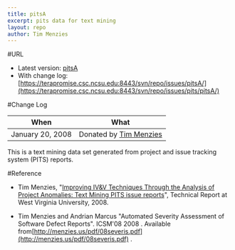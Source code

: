 ```yaml
---
title: pitsA
excerpt: pits data for text mining
layout: repo
author: Tim Menzies
---
```



#URL

  * Latest version: [pitsA](https://terapromise.csc.ncsu.edu:8443/svn/repo/issues/pits/pitsA/pitsA.csv)
  * With change log: [https://terapromise.csc.ncsu.edu:8443/svn/repo/issues/pitsA/](https://terapromise.csc.ncsu.edu:8443/svn/repo/issues/pits/pitsA/)

#Change Log

When | What
---- | ----
   January 20, 2008 | Donated by [Tim Menzies](/repo/people/data-donors/promise3.html)

This is a text mining data set generated from project and issue tracking system (PITS) reports.

#Reference

  * Tim Menzies, "[Improving IV&V Techniques Through the Analysis of Project Anomalies: Text Mining PITS issue reports](http://menzies.us/pdf/07anomalies-pits.pdf)", Technical Report at West Virginia University, 2008.

  * Tim Menzies and Andrian Marcus "Automated Severity Assessment of Software Defect Reports". ICSM'08  2008 . Available from[http://menzies.us/pdf/08severis.pdf](http://menzies.us/pdf/08severis.pdf) .
